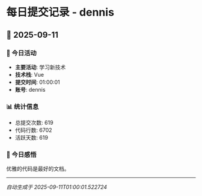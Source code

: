 # 每日提交记录 - dennis

## 📅 2025-09-11

### 🎯 今日活动
- **主要活动**: 学习新技术
- **技术栈**: Vue
- **提交时间**: 01:00:01
- **账号**: dennis

### 📊 统计信息
- 总提交次数: 619
- 代码行数: 6702
- 活跃天数: 619

### 💭 今日感悟
优雅的代码是最好的文档。

---
*自动生成于 2025-09-11T01:00:01.522724*
